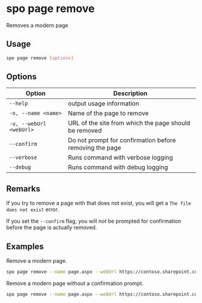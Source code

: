 # spo page remove

Removes a modern page

## Usage

```sh
spo page remove [options]
```

## Options

Option|Description
------|-----------
`--help`|output usage information
`-n, --name <name>`|Name of the page to remove
`-u, --webUrl <webUrl>`|URL of the site from which the page should be removed
`--confirm`|Do not prompt for confirmation before removing the page
`--verbose`|Runs command with verbose logging
`--debug`|Runs command with debug logging

## Remarks

If you try to remove a page with that does not exist, you will get a `The file does not exist` error.

If you set the `--confirm` flag, you will not be prompted for confirmation before the page is actually removed.

## Examples

Remove a modern page.

```sh
spo page remove --name page.aspx --webUrl https://contoso.sharepoint.com/sites/a-team
```

Remove a modern page without a confirmation prompt.

```sh
spo page remove --name page.aspx --webUrl https://contoso.sharepoint.com/sites/a-team --confirm
```